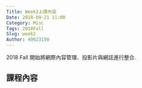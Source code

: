 ```yaml
---
Title: Week2上課內容
Date: 2018-09-21 11:00
Category: Misc
Tags: 2018Fall
Slug: week2
Author: 40623150
---
```


2018 Fall 開始將網際內容管理、投影片與網誌進行整合.

<!-- PELICAN_END_SUMMARY -->

課程內容
----

